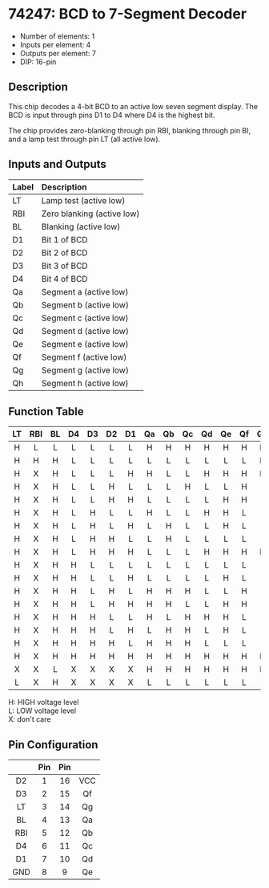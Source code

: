 # 74247: BCD to 7-Segment Decoder

- Number of elements: 1
- Inputs per element: 4
- Outputs per element: 7
- DIP: 16-pin

## Description

This chip decodes a 4-bit BCD to an active low seven segment display. The BCD is input through pins D1 to D4 where D4 is the highest bit.

The chip provides zero-blanking through pin RBI, blanking through pin BI, and a lamp test through pin LT (all active low).

## Inputs and Outputs

| Label | Description                  |
|:----- |:---------------------------- |
| LT    | Lamp test (active low)       |
| RBI   | Zero blanking (active low)   |
| BL    | Blanking (active low)        |
| D1    | Bit 1 of BCD                 |
| D2    | Bit 2 of BCD                 |
| D3    | Bit 3 of BCD                 |
| D4    | Bit 4 of BCD                 |
| Qa    | Segment a (active low)       |
| Qb    | Segment b (active low)       |
| Qc    | Segment c (active low)       |
| Qd    | Segment d (active low)       |
| Qe    | Segment e (active low)       |
| Qf    | Segment f (active low)       |
| Qg    | Segment g (active low)       |
| Qh    | Segment h (active low)       |

## Function Table

| LT  | RBI | BL  | D4 | D3 | D2 | D1 | Qa  | Qb  | Qc  | Qd  | Qe  | Qf  | Qg  | Display |
|:---:|:---:|:---:|:--:|:--:|:--:|:--:|:---:|:---:|:---:|:---:|:---:|:---:|:---:|:-------:|
| H   | L   | L   | L  | L  | L  | L  | H   | H   | H   | H   | H   | H   | H   | Blank   |
| H   | H   | H   | L  | L  | L  | L  | L   | L   | L   | L   | L   | L   | H   | 0       |
| H   | X   | H   | L  | L  | L  | H  | H   | L   | L   | H   | H   | H   | H   | 1       |
| H   | X   | H   | L  | L  | H  | L  | L   | L   | H   | L   | L   | H   | L   | 2       |
| H   | X   | H   | L  | L  | H  | H  | L   | L   | L   | L   | H   | H   | L   | 3       |
| H   | X   | H   | L  | H  | L  | L  | H   | L   | L   | H   | H   | L   | L   | 4       |
| H   | X   | H   | L  | H  | L  | H  | L   | H   | L   | L   | H   | L   | L   | 5       |
| H   | X   | H   | L  | H  | H  | L  | L   | H   | L   | L   | L   | L   | L   | 6       |
| H   | X   | H   | L  | H  | H  | H  | L   | L   | L   | H   | H   | H   | H   | 7       |
| H   | X   | H   | H  | L  | L  | L  | L   | L   | L   | L   | L   | L   | L   | 8       |
| H   | X   | H   | H  | L  | L  | H  | L   | L   | L   | L   | H   | L   | L   | 9       |
| H   | X   | H   | H  | L  | H  | L  | H   | H   | H   | L   | L   | H   | L   |         |
| H   | X   | H   | H  | L  | H  | H  | H   | H   | L   | L   | H   | H   | L   |         |
| H   | X   | H   | H  | H  | L  | L  | H   | L   | H   | H   | H   | L   | L   |         |
| H   | X   | H   | H  | H  | L  | H  | L   | H   | H   | L   | H   | L   | L   |         |
| H   | X   | H   | H  | H  | H  | L  | H   | H   | H   | L   | L   | L   | L   |         |
| H   | X   | H   | H  | H  | H  | H  | H   | H   | H   | H   | H   | H   | H   |         |
| X   | X   | L   | X  | X  | X  | X  | H   | H   | H   | H   | H   | H   | H   | Blank   |
| L   | X   | H   | X  | X  | X  | X  | L   | L   | L   | L   | L   | L   | L   | 8       |

H: HIGH voltage level  
L: LOW voltage level  
X: don't care

## Pin Configuration

|      | Pin | Pin |     |
|:----:|:---:|:---:|:---:|
| D2   |   1 |  16 | VCC |
| D3   |   2 |  15 | Qf  |
| LT   |   3 |  14 | Qg  |
| BL   |   4 |  13 | Qa  |
| RBI  |   5 |  12 | Qb  |
| D4   |   6 |  11 | Qc  |
| D1   |   7 |  10 | Qd  |
| GND  |   8 |   9 | Qe  |
